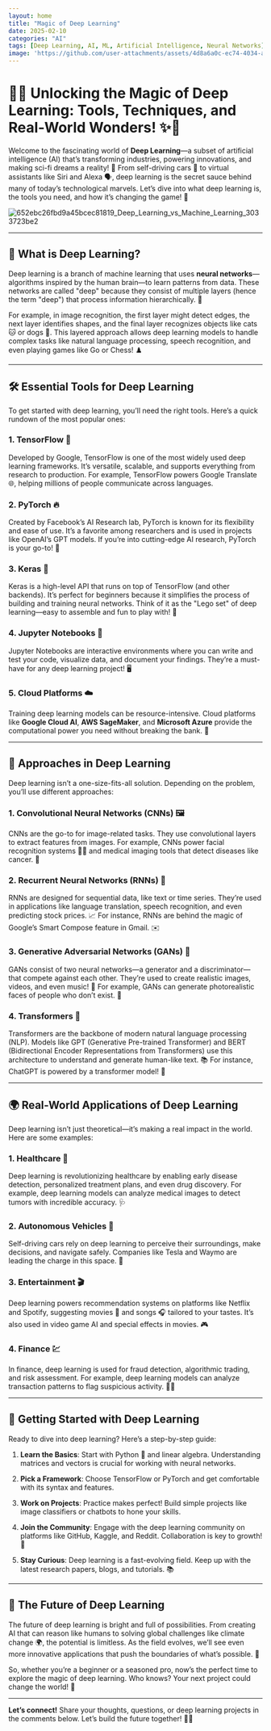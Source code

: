 ```yaml
---
layout: home
title: "Magic of Deep Learning"
date: 2025-02-10
categories: "AI"
tags: [Deep Learning, AI, ML, Artificial Intelligence, Neural Networks]
image: 'https://github.com/user-attachments/assets/4d8a6a0c-ec74-4034-ae1c-7645a92f733f'
---
```


# 🧠✨ **Unlocking the Magic of Deep Learning: Tools, Techniques, and Real-World Wonders!** ✨🧠

Welcome to the fascinating world of **Deep Learning**—a subset of artificial intelligence (AI) that’s transforming industries, powering innovations, and making sci-fi dreams a reality! 🌌 From self-driving cars 🚗 to virtual assistants like Siri and Alexa 🗣️, deep learning is the secret sauce behind many of today’s technological marvels. Let’s dive into what deep learning is, the tools you need, and how it’s changing the game! 🚀

![652ebc26fbd9a45bcec81819_Deep_Learning_vs_Machine_Learning_3033723be2](https://github.com/user-attachments/assets/4d8a6a0c-ec74-4034-ae1c-7645a92f733f)

---

## 🤔 **What is Deep Learning?**

Deep learning is a branch of machine learning that uses **neural networks**—algorithms inspired by the human brain—to learn patterns from data. These networks are called "deep" because they consist of multiple layers (hence the term "deep") that process information hierarchically. 🧬

For example, in image recognition, the first layer might detect edges, the next layer identifies shapes, and the final layer recognizes objects like cats 🐱 or dogs 🐶. This layered approach allows deep learning models to handle complex tasks like natural language processing, speech recognition, and even playing games like Go or Chess! ♟️

---

## 🛠️ **Essential Tools for Deep Learning**

To get started with deep learning, you’ll need the right tools. Here’s a quick rundown of the most popular ones:

### 1. **TensorFlow** 🧮
Developed by Google, TensorFlow is one of the most widely used deep learning frameworks. It’s versatile, scalable, and supports everything from research to production. For example, TensorFlow powers Google Translate 🌐, helping millions of people communicate across languages.

### 2. **PyTorch** 🔥
Created by Facebook’s AI Research lab, PyTorch is known for its flexibility and ease of use. It’s a favorite among researchers and is used in projects like OpenAI’s GPT models. If you’re into cutting-edge AI research, PyTorch is your go-to! 🚀

### 3. **Keras** 🧩
Keras is a high-level API that runs on top of TensorFlow (and other backends). It’s perfect for beginners because it simplifies the process of building and training neural networks. Think of it as the "Lego set" of deep learning—easy to assemble and fun to play with! 🧱

### 4. **Jupyter Notebooks** 📓
Jupyter Notebooks are interactive environments where you can write and test your code, visualize data, and document your findings. They’re a must-have for any deep learning project! 🖥️

### 5. **Cloud Platforms** ☁️
Training deep learning models can be resource-intensive. Cloud platforms like **Google Cloud AI**, **AWS SageMaker**, and **Microsoft Azure** provide the computational power you need without breaking the bank. 💸

---

## 🧩 **Approaches in Deep Learning**

Deep learning isn’t a one-size-fits-all solution. Depending on the problem, you’ll use different approaches:

### 1. **Convolutional Neural Networks (CNNs)** 🖼️
CNNs are the go-to for image-related tasks. They use convolutional layers to extract features from images. For example, CNNs power facial recognition systems 🕵️‍♂️ and medical imaging tools that detect diseases like cancer. 🏥

### 2. **Recurrent Neural Networks (RNNs)** 🔄
RNNs are designed for sequential data, like text or time series. They’re used in applications like language translation, speech recognition, and even predicting stock prices. 📈 For instance, RNNs are behind the magic of Google’s Smart Compose feature in Gmail. ✉️

### 3. **Generative Adversarial Networks (GANs)** 🎨
GANs consist of two neural networks—a generator and a discriminator—that compete against each other. They’re used to create realistic images, videos, and even music! 🎵 For example, GANs can generate photorealistic faces of people who don’t exist. 👤

### 4. **Transformers** 🤖
Transformers are the backbone of modern natural language processing (NLP). Models like GPT (Generative Pre-trained Transformer) and BERT (Bidirectional Encoder Representations from Transformers) use this architecture to understand and generate human-like text. 📚 For instance, ChatGPT is powered by a transformer model! 💬

---

## 🌍 **Real-World Applications of Deep Learning**

Deep learning isn’t just theoretical—it’s making a real impact in the world. Here are some examples:

### 1. **Healthcare** 🏥
Deep learning is revolutionizing healthcare by enabling early disease detection, personalized treatment plans, and even drug discovery. For example, deep learning models can analyze medical images to detect tumors with incredible accuracy. 🩺

### 2. **Autonomous Vehicles** 🚗
Self-driving cars rely on deep learning to perceive their surroundings, make decisions, and navigate safely. Companies like Tesla and Waymo are leading the charge in this space. 🚦

### 3. **Entertainment** 🎬
Deep learning powers recommendation systems on platforms like Netflix and Spotify, suggesting movies 🍿 and songs 🎧 tailored to your tastes. It’s also used in video game AI and special effects in movies. 🎮

### 4. **Finance** 💹
In finance, deep learning is used for fraud detection, algorithmic trading, and risk assessment. For example, deep learning models can analyze transaction patterns to flag suspicious activity. 🕵️‍♀️

---

## 🚀 **Getting Started with Deep Learning**

Ready to dive into deep learning? Here’s a step-by-step guide:

1. **Learn the Basics**: Start with Python 🐍 and linear algebra. Understanding matrices and vectors is crucial for working with neural networks.

2. **Pick a Framework**: Choose TensorFlow or PyTorch and get comfortable with its syntax and features.

3. **Work on Projects**: Practice makes perfect! Build simple projects like image classifiers or chatbots to hone your skills.

4. **Join the Community**: Engage with the deep learning community on platforms like GitHub, Kaggle, and Reddit. Collaboration is key to growth! 🤝

5. **Stay Curious**: Deep learning is a fast-evolving field. Keep up with the latest research papers, blogs, and tutorials. 📚

---

## 🌟 **The Future of Deep Learning**

The future of deep learning is bright and full of possibilities. From creating AI that can reason like humans to solving global challenges like climate change 🌍, the potential is limitless. As the field evolves, we’ll see even more innovative applications that push the boundaries of what’s possible. 🌌

So, whether you’re a beginner or a seasoned pro, now’s the perfect time to explore the magic of deep learning. Who knows? Your next project could change the world! 🌟

---

**Let’s connect!** Share your thoughts, questions, or deep learning projects in the comments below. Let’s build the future together! 🚀🤖
